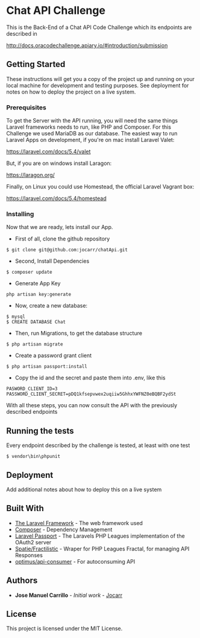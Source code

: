 # Chat API Challenge

This is the Back-End of a Chat API Code Challenge which its endpoints are described in 

http://docs.oracodechallenge.apiary.io/#introduction/submission 

## Getting Started

These instructions will get you a copy of the project up and running on your local machine for development and testing purposes. See deployment for notes on how to deploy the project on a live system.

### Prerequisites

To get the Server with the API running, you will need the same things Laravel frameworks needs to run, like PHP and Composer.
For this Challenge we used MariaDB as our database.
The easiest way to run Laravel Apps on development, if you're on mac install Laravel Valet:

https://laravel.com/docs/5.4/valet

But, if you are on windows install Laragon:

https://laragon.org/

Finally, on Linux you could use Homestead, the official Laravel Vagrant box:

https://laravel.com/docs/5.4/homestead

### Installing

Now that we are ready, lets install our App.

- First of all, clone the github repository

```
$ git clone git@github.com:jocarr/chatApi.git
```

- Second, Install Dependencies

```
$ composer update
```

- Generate App Key

```
php artisan key:generate
```

- Now, create a new database:

```
$ mysql
$ CREATE DATABASE Chat
```

- Then, run Migrations, to get the database structure

```	
$ php artisan migrate
```

- Create a password grant client 

```	
$ php artisan passport:install
```

- Copy the id and the secret and paste them into .env, like this

```	
PASWORD_CLIENT_ID=3
PASSWORD_CLIENT_SECRET=pDQ1kfsepvwex2uqiiw5GhhxYWFNZ0eBQBF2ydSt
```

With all these steps, you can now consult the API with the previously described endpoints

## Running the tests

Every endpoint described by the challenge is tested, at least with one test

```
$ vendor\bin\phpunit
``` 
## Deployment

Add additional notes about how to deploy this on a live system

## Built With

* [The Laravel Framework](https://laravel.com/) - The web framework used
* [Composer](https://getcomposer.org/) - Dependency Management
* [Laravel Passport](https://laravel.com/docs/5.4/passport) - The Laravels PHP Leagues implementation of the OAuth2 server
* [Spatie/Fractilistic](https://github.com/spatie/laravel-fractal) - Wraper for PHP Leagues Fractal, for managing API Responses
* [optimus/api-consumer](https://github.com/esbenp/laravel-api-consumer) - For autoconsuming API

## Authors

* **Jose Manuel Carrillo** - *Initial work* - [Jocarr](https://github.com/jocarr)

## License

This project is licensed under the MIT License.

